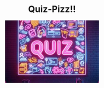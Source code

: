 <h1 align="center">Quiz-Pizz!!</h1>

<div align="center">
<img alt="Pop-up Quiz gif" src="/images/Quiz2.jpg" style="width:300px; height:200px; object-fit:cover;">
</div>

